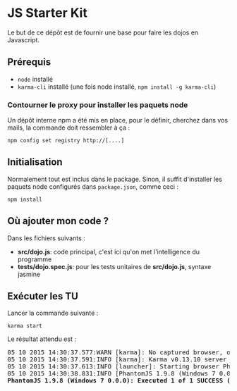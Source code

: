 ﻿# JS Starter Kit

Le but de ce dépôt est de fournir une base pour faire les dojos en Javascript.

## Prérequis

* `node` installé
* `karma-cli` installé (une fois node installé, `npm install -g karma-cli`)

### Contourner le proxy pour installer les paquets node

Un dépôt interne npm a été mis en place, pour le définir, cherchez dans vos mails, la commande doit ressembler à ça :

    npm config set registry http://[....]

## Initialisation

Normalement tout est inclus dans le package. Sinon, il suffit d'installer les paquets node configurés dans `package.json`, comme ceci :

    npm install

## Où ajouter mon code ?

Dans les fichiers suivants :

* **src/dojo.js**: code principal, c'est ici qu'on met l'intelligence du programme
* **tests/dojo.spec.js**: pour les tests unitaires de **src/dojo.js**, syntaxe jasmine

## Exécuter les TU

Lancer la commande suivante :

    karma start

Le résultat attendu est :

<pre>
05 10 2015 14:30:37.577:WARN [karma]: No captured browser, open http://localhost:9876/
05 10 2015 14:30:37.591:INFO [karma]: Karma v0.13.10 server started at http://localhost:9876/
05 10 2015 14:30:37.613:INFO [launcher]: Starting browser PhantomJS
05 10 2015 14:30:38.831:INFO [PhantomJS 1.9.8 (Windows 7 0.0.0)]: Connected on socket KgxRql5uow_nAJH6AAAA with id 99370867.
<b>PhantomJS 1.9.8 (Windows 7 0.0.0): Executed 1 of 1 SUCCESS (0.002 secs / 0.002 secs)</b>
</pre>
